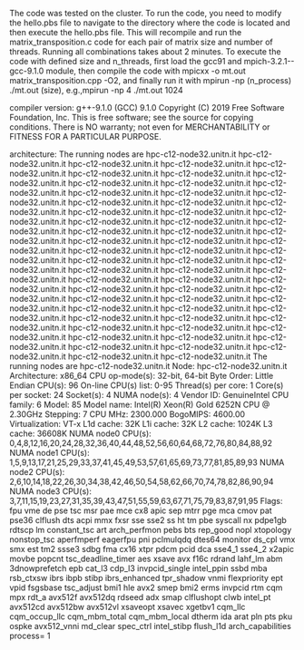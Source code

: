 The code was tested on the cluster. To run the code, you need to modify the hello.pbs file to navigate to the directory where the code is located and then execute the hello.pbs file.
This will recompile and run the matrix_transposition.c code for each pair of matrix size and number of threads. Running all combinations takes about 2 minutes. To execute the code with defined 
size and n_threads, first load the gcc91 and mpich-3.2.1--gcc-9.1.0 module, then compile the code with mpicxx -o mt.out matrix_transposition.cpp -O2, and finally run it with mpirun -np (n_process) ./mt.out (size), e.g.,mpirun -np 4 ./mt.out 1024

compiler version:
g++-9.1.0 (GCC) 9.1.0
Copyright (C) 2019 Free Software Foundation, Inc.
This is free software; see the source for copying conditions.  There is NO
warranty; not even for MERCHANTABILITY or FITNESS FOR A PARTICULAR PURPOSE.


architecture:
The running nodes are hpc-c12-node32.unitn.it hpc-c12-node32.unitn.it hpc-c12-node32.unitn.it hpc-c12-node32.unitn.it hpc-c12-node32.unitn.it hpc-c12-node32.unitn.it hpc-c12-node32.unitn.it hpc-c12-node32.unitn.it hpc-c12-node32.unitn.it hpc-c12-node32.unitn.it hpc-c12-node32.unitn.it hpc-c12-node32.unitn.it hpc-c12-node32.unitn.it hpc-c12-node32.unitn.it hpc-c12-node32.unitn.it hpc-c12-node32.unitn.it hpc-c12-node32.unitn.it hpc-c12-node32.unitn.it hpc-c12-node32.unitn.it hpc-c12-node32.unitn.it hpc-c12-node32.unitn.it hpc-c12-node32.unitn.it hpc-c12-node32.unitn.it hpc-c12-node32.unitn.it hpc-c12-node32.unitn.it hpc-c12-node32.unitn.it hpc-c12-node32.unitn.it hpc-c12-node32.unitn.it hpc-c12-node32.unitn.it hpc-c12-node32.unitn.it hpc-c12-node32.unitn.it hpc-c12-node32.unitn.it hpc-c12-node32.unitn.it hpc-c12-node32.unitn.it hpc-c12-node32.unitn.it hpc-c12-node32.unitn.it hpc-c12-node32.unitn.it hpc-c12-node32.unitn.it hpc-c12-node32.unitn.it hpc-c12-node32.unitn.it hpc-c12-node32.unitn.it hpc-c12-node32.unitn.it hpc-c12-node32.unitn.it hpc-c12-node32.unitn.it hpc-c12-node32.unitn.it hpc-c12-node32.unitn.it hpc-c12-node32.unitn.it hpc-c12-node32.unitn.it hpc-c12-node32.unitn.it hpc-c12-node32.unitn.it hpc-c12-node32.unitn.it hpc-c12-node32.unitn.it hpc-c12-node32.unitn.it hpc-c12-node32.unitn.it hpc-c12-node32.unitn.it hpc-c12-node32.unitn.it hpc-c12-node32.unitn.it hpc-c12-node32.unitn.it hpc-c12-node32.unitn.it hpc-c12-node32.unitn.it hpc-c12-node32.unitn.it hpc-c12-node32.unitn.it hpc-c12-node32.unitn.it hpc-c12-node32.unitn.it
The running nodes are hpc-c12-node32.unitn.it
Node: hpc-c12-node32.unitn.it
Architecture:          x86_64
CPU op-mode(s):        32-bit, 64-bit
Byte Order:            Little Endian
CPU(s):                96
On-line CPU(s) list:   0-95
Thread(s) per core:    1
Core(s) per socket:    24
Socket(s):             4
NUMA node(s):          4
Vendor ID:             GenuineIntel
CPU family:            6
Model:                 85
Model name:            Intel(R) Xeon(R) Gold 6252N CPU @ 2.30GHz
Stepping:              7
CPU MHz:               2300.000
BogoMIPS:              4600.00
Virtualization:        VT-x
L1d cache:             32K
L1i cache:             32K
L2 cache:              1024K
L3 cache:              36608K
NUMA node0 CPU(s):     0,4,8,12,16,20,24,28,32,36,40,44,48,52,56,60,64,68,72,76,80,84,88,92
NUMA node1 CPU(s):     1,5,9,13,17,21,25,29,33,37,41,45,49,53,57,61,65,69,73,77,81,85,89,93
NUMA node2 CPU(s):     2,6,10,14,18,22,26,30,34,38,42,46,50,54,58,62,66,70,74,78,82,86,90,94
NUMA node3 CPU(s):     3,7,11,15,19,23,27,31,35,39,43,47,51,55,59,63,67,71,75,79,83,87,91,95
Flags:                 fpu vme de pse tsc msr pae mce cx8 apic sep mtrr pge mca cmov pat pse36 clflush dts acpi mmx fxsr sse sse2 ss ht tm pbe syscall nx pdpe1gb rdtscp lm constant_tsc art arch_perfmon pebs bts rep_good nopl xtopology nonstop_tsc aperfmperf eagerfpu pni pclmulqdq dtes64 monitor ds_cpl vmx smx est tm2 ssse3 sdbg fma cx16 xtpr pdcm pcid dca sse4_1 sse4_2 x2apic movbe popcnt tsc_deadline_timer aes xsave avx f16c rdrand lahf_lm abm 3dnowprefetch epb cat_l3 cdp_l3 invpcid_single intel_ppin ssbd mba rsb_ctxsw ibrs ibpb stibp ibrs_enhanced tpr_shadow vnmi flexpriority ept vpid fsgsbase tsc_adjust bmi1 hle avx2 smep bmi2 erms invpcid rtm cqm mpx rdt_a avx512f avx512dq rdseed adx smap clflushopt clwb intel_pt avx512cd avx512bw avx512vl xsaveopt xsavec xgetbv1 cqm_llc cqm_occup_llc cqm_mbm_total cqm_mbm_local dtherm ida arat pln pts pku ospke avx512_vnni md_clear spec_ctrl intel_stibp flush_l1d arch_capabilities
process= 1
